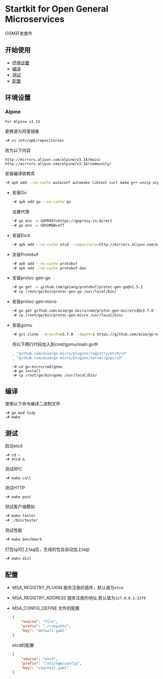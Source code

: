 # Startkit for Open General Microservices

OGM开发套件

## 开始使用

- [环境设置](#环境设置)
- [编译](#编译)
- [测试](#测试)
- [配置](#配置)




## 环境设置

### Alpine
`For Alpine v3.14`

更换源为阿里镜像
```bash
~# vi /etc/apk/repositories
```
改为以下内容
```
http://mirrors.aliyun.com/alpine/v3.14/main/
http://mirrors.aliyun.com/alpine/v3.14/community/
```

安装编译依赖库

```bash
~# apk add --no-cache autoconf automake libtool curl make g++ unzip alpine-sdk
```

- 安装Go

    ```bash
    ~# apk add go --no-cache go
    ```
    
    设置代理
    ```bash
    ~# go env -w GOPROXY=https://goproxy.cn,direct
    ~# go env -w GOSUMDB=off 
    ```

- 安装Etcd

    ```bash
    ~# apk add --no-cache etcd --repository=http://mirrors.aliyun.com/alpine/edge/testing/
    ```

- 安装Protobuf

    ```bash
    ~# apk add --no-cache protobuf 
    ~# apk add --no-cache protobuf-dev
    ```

- 安装protoc-gen-go

    ```bash
    ~# go get -u github.com/golang/protobuf/protoc-gen-go@v1.5.2
    ~# cp /root/go/bin/protoc-gen-go /usr/local/bin/
    ```

- 安装protoc-gen-micro

    ```bash
    ~# go get github.com/asim/go-micro/cmd/protoc-gen-micro/v3@v3.7.0 
    ~# cp /root/go/bin/protoc-gen-micro /usr/local/bin/
    ```

- 安装gomu

    ```bash
    ~# git clone --branch=v3.7.0 --depth=1 https://github.com/asim/go-micro
    ```

    将以下两行代码加入到cmd/gomu/main.go中
    ```go
    _ "github.com/asim/go-micro/plugins/registry/etcd/v3" 
    _ "github.com/asim/go-micro/plugins/server/grpc/v3"
    ```

    ```
    ~# cd go-micro/cmd/gomu
    ~# go install
    ~# cp /root/go/bin/gomu /usr/local/bin/
    ```

## 编译
使用以下命令编译二进制文件
```shell
~# go mod tidy
~# make
```

## 测试

启动etcd

```
~# cd ~
~# etcd &
```

测试RPC
```shell
~# make call
```

测试HTTP
```shell
~# make post
```

测试客户端模拟
```bash
~# make tester
~# ./bin/tester
```

测试性能
```bash
~# make benchmark
```

打包(git打上tag后，生成的包会自动加上tag)
```bash
~# make dist
```


## 配置

- MSA_REGISTRY_PLUGIN
    服务注册的插件，默认值为`etcd`

- MSA_REGISTRY_ADDRESS
    服务注册的地址,默认值为`127.0.0.1:2379`

- MSA_CONFIG_DEFINE
    文件的配置
    ```json
    {	
        "source": "file",
        "prefix": "./runpath/",
        "key": "default.yaml"
    }	
    ```

    etcd的配置
    ```json
    {	
        "source": "etcd",
        "prefix": "/xtc/ogm/config",
        "key": "startkit.yaml"
    }	
    ```
